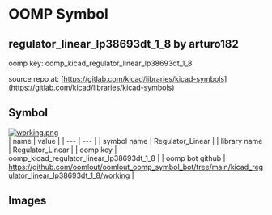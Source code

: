# OOMP Symbol  
## regulator_linear_lp38693dt_1_8  by arturo182  
  
oomp key: oomp_kicad_regulator_linear_lp38693dt_1_8  
  
source repo at: [https://gitlab.com/kicad/libraries/kicad-symbols](https://gitlab.com/kicad/libraries/kicad-symbols)  
## Symbol  
  
[![working.png](working_600.png)](working.png)  
| name | value | 
| --- | --- | 
| symbol name | Regulator_Linear | 
| library name | Regulator_Linear | 
| oomp key | oomp_kicad_regulator_linear_lp38693dt_1_8 | 
| oomp bot github | https://github.com/oomlout/oomlout_oomp_symbol_bot/tree/main/kicad_regulator_linear_lp38693dt_1_8/working | 
## Images  
